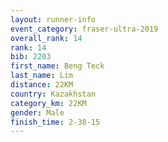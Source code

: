 ```yaml
---
layout: runner-info 
event_category: fraser-ultra-2019 
overall_rank: 14
rank: 14
bib: 2203
first_name: Beng Teck
last_name: Lim
distance: 22KM
country: Kazakhstan
category_km: 22KM
gender: Male
finish_time: 2-38-15
---
```

